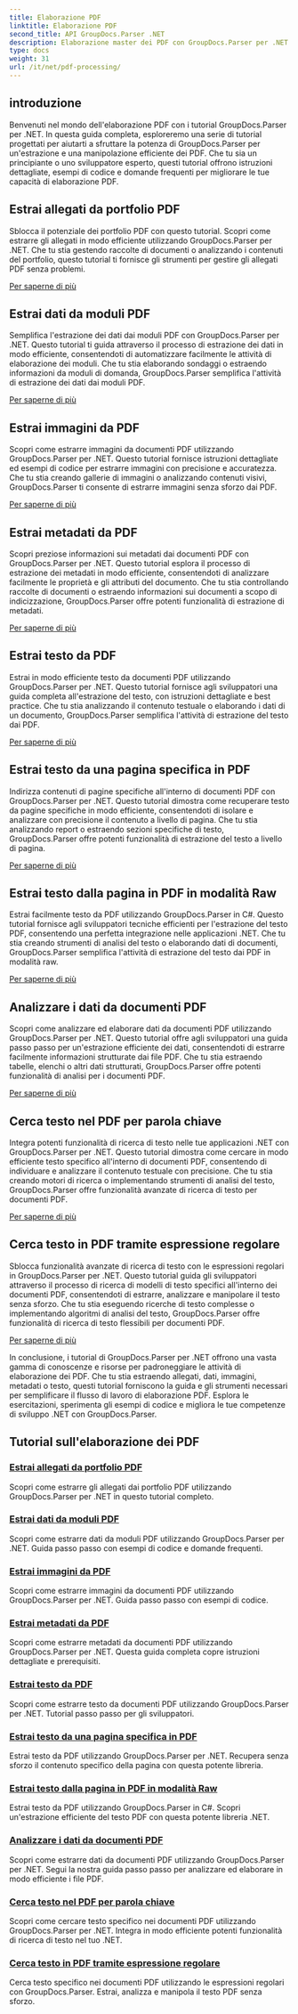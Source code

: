 ```yaml
---
title: Elaborazione PDF
linktitle: Elaborazione PDF
second_title: API GroupDocs.Parser .NET
description: Elaborazione master dei PDF con GroupDocs.Parser per .NET. Impara a estrarre allegati, dati, immagini, metadati e testo in modo efficiente dai PDF.
type: docs
weight: 31
url: /it/net/pdf-processing/
---
```

## introduzione

Benvenuti nel mondo dell'elaborazione PDF con i tutorial GroupDocs.Parser per .NET. In questa guida completa, esploreremo una serie di tutorial progettati per aiutarti a sfruttare la potenza di GroupDocs.Parser per un'estrazione e una manipolazione efficiente dei PDF. Che tu sia un principiante o uno sviluppatore esperto, questi tutorial offrono istruzioni dettagliate, esempi di codice e domande frequenti per migliorare le tue capacità di elaborazione PDF.

## Estrai allegati da portfolio PDF
Sblocca il potenziale dei portfolio PDF con questo tutorial. Scopri come estrarre gli allegati in modo efficiente utilizzando GroupDocs.Parser per .NET. Che tu stia gestendo raccolte di documenti o analizzando i contenuti del portfolio, questo tutorial ti fornisce gli strumenti per gestire gli allegati PDF senza problemi.

[Per saperne di più](./extract-attachments-from-pdf-portfolios/)

## Estrai dati da moduli PDF
Semplifica l'estrazione dei dati dai moduli PDF con GroupDocs.Parser per .NET. Questo tutorial ti guida attraverso il processo di estrazione dei dati in modo efficiente, consentendoti di automatizzare facilmente le attività di elaborazione dei moduli. Che tu stia elaborando sondaggi o estraendo informazioni da moduli di domanda, GroupDocs.Parser semplifica l'attività di estrazione dei dati dai moduli PDF.

[Per saperne di più](./extract-data-from-pdf-forms/)

## Estrai immagini da PDF
Scopri come estrarre immagini da documenti PDF utilizzando GroupDocs.Parser per .NET. Questo tutorial fornisce istruzioni dettagliate ed esempi di codice per estrarre immagini con precisione e accuratezza. Che tu stia creando gallerie di immagini o analizzando contenuti visivi, GroupDocs.Parser ti consente di estrarre immagini senza sforzo dai PDF.

[Per saperne di più](./extract-images-from-pdf/)

## Estrai metadati da PDF
Scopri preziose informazioni sui metadati dai documenti PDF con GroupDocs.Parser per .NET. Questo tutorial esplora il processo di estrazione dei metadati in modo efficiente, consentendoti di analizzare facilmente le proprietà e gli attributi del documento. Che tu stia controllando raccolte di documenti o estraendo informazioni sui documenti a scopo di indicizzazione, GroupDocs.Parser offre potenti funzionalità di estrazione di metadati.

[Per saperne di più](./extract-metadata-from-pdf/)

## Estrai testo da PDF
Estrai in modo efficiente testo da documenti PDF utilizzando GroupDocs.Parser per .NET. Questo tutorial fornisce agli sviluppatori una guida completa all'estrazione del testo, con istruzioni dettagliate e best practice. Che tu stia analizzando il contenuto testuale o elaborando i dati di un documento, GroupDocs.Parser semplifica l'attività di estrazione del testo dai PDF.

[Per saperne di più](./extract-text-from-pdf/)

## Estrai testo da una pagina specifica in PDF
Indirizza contenuti di pagine specifiche all'interno di documenti PDF con GroupDocs.Parser per .NET. Questo tutorial dimostra come recuperare testo da pagine specifiche in modo efficiente, consentendoti di isolare e analizzare con precisione il contenuto a livello di pagina. Che tu stia analizzando report o estraendo sezioni specifiche di testo, GroupDocs.Parser offre potenti funzionalità di estrazione del testo a livello di pagina.

[Per saperne di più](./extract-text-from-specific-page-in-pdf/)

## Estrai testo dalla pagina in PDF in modalità Raw
Estrai facilmente testo da PDF utilizzando GroupDocs.Parser in C#. Questo tutorial fornisce agli sviluppatori tecniche efficienti per l'estrazione del testo PDF, consentendo una perfetta integrazione nelle applicazioni .NET. Che tu stia creando strumenti di analisi del testo o elaborando dati di documenti, GroupDocs.Parser semplifica l'attività di estrazione del testo dai PDF in modalità raw.

[Per saperne di più](./extract-text-from-page-in-pdf-in-raw-mode/)

## Analizzare i dati da documenti PDF
Scopri come analizzare ed elaborare dati da documenti PDF utilizzando GroupDocs.Parser per .NET. Questo tutorial offre agli sviluppatori una guida passo passo per un'estrazione efficiente dei dati, consentendoti di estrarre facilmente informazioni strutturate dai file PDF. Che tu stia estraendo tabelle, elenchi o altri dati strutturati, GroupDocs.Parser offre potenti funzionalità di analisi per i documenti PDF.

[Per saperne di più](./parse-data-from-pdf-documents/)

## Cerca testo nel PDF per parola chiave
Integra potenti funzionalità di ricerca di testo nelle tue applicazioni .NET con GroupDocs.Parser per .NET. Questo tutorial dimostra come cercare in modo efficiente testo specifico all'interno di documenti PDF, consentendo di individuare e analizzare il contenuto testuale con precisione. Che tu stia creando motori di ricerca o implementando strumenti di analisi del testo, GroupDocs.Parser offre funzionalità avanzate di ricerca di testo per documenti PDF.

[Per saperne di più](./search-text-in-pdf-by-keyword/)

## Cerca testo in PDF tramite espressione regolare
Sblocca funzionalità avanzate di ricerca di testo con le espressioni regolari in GroupDocs.Parser per .NET. Questo tutorial guida gli sviluppatori attraverso il processo di ricerca di modelli di testo specifici all'interno dei documenti PDF, consentendoti di estrarre, analizzare e manipolare il testo senza sforzo. Che tu stia eseguendo ricerche di testo complesse o implementando algoritmi di analisi del testo, GroupDocs.Parser offre funzionalità di ricerca di testo flessibili per documenti PDF.

[Per saperne di più](./search-text-in-pdf-by-regular-expression/)

In conclusione, i tutorial di GroupDocs.Parser per .NET offrono una vasta gamma di conoscenze e risorse per padroneggiare le attività di elaborazione dei PDF. Che tu stia estraendo allegati, dati, immagini, metadati o testo, questi tutorial forniscono la guida e gli strumenti necessari per semplificare il flusso di lavoro di elaborazione PDF. Esplora le esercitazioni, sperimenta gli esempi di codice e migliora le tue competenze di sviluppo .NET con GroupDocs.Parser.
## Tutorial sull'elaborazione dei PDF
### [Estrai allegati da portfolio PDF](./extract-attachments-from-pdf-portfolios/)
Scopri come estrarre gli allegati dai portfolio PDF utilizzando GroupDocs.Parser per .NET in questo tutorial completo.
### [Estrai dati da moduli PDF](./extract-data-from-pdf-forms/)
Scopri come estrarre dati da moduli PDF utilizzando GroupDocs.Parser per .NET. Guida passo passo con esempi di codice e domande frequenti.
### [Estrai immagini da PDF](./extract-images-from-pdf/)
Scopri come estrarre immagini da documenti PDF utilizzando GroupDocs.Parser per .NET. Guida passo passo con esempi di codice.
### [Estrai metadati da PDF](./extract-metadata-from-pdf/)
Scopri come estrarre metadati da documenti PDF utilizzando GroupDocs.Parser per .NET. Questa guida completa copre istruzioni dettagliate e prerequisiti.
### [Estrai testo da PDF](./extract-text-from-pdf/)
Scopri come estrarre testo da documenti PDF utilizzando GroupDocs.Parser per .NET. Tutorial passo passo per gli sviluppatori.
### [Estrai testo da una pagina specifica in PDF](./extract-text-from-specific-page-in-pdf/)
Estrai testo da PDF utilizzando GroupDocs.Parser per .NET. Recupera senza sforzo il contenuto specifico della pagina con questa potente libreria.
### [Estrai testo dalla pagina in PDF in modalità Raw](./extract-text-from-page-in-pdf-in-raw-mode/)
Estrai testo da PDF utilizzando GroupDocs.Parser in C#. Scopri un'estrazione efficiente del testo PDF con questa potente libreria .NET.
### [Analizzare i dati da documenti PDF](./parse-data-from-pdf-documents/)
Scopri come estrarre dati da documenti PDF utilizzando GroupDocs.Parser per .NET. Segui la nostra guida passo passo per analizzare ed elaborare in modo efficiente i file PDF.
### [Cerca testo nel PDF per parola chiave](./search-text-in-pdf-by-keyword/)
Scopri come cercare testo specifico nei documenti PDF utilizzando GroupDocs.Parser per .NET. Integra in modo efficiente potenti funzionalità di ricerca di testo nel tuo .NET.
### [Cerca testo in PDF tramite espressione regolare](./search-text-in-pdf-by-regular-expression/)
Cerca testo specifico nei documenti PDF utilizzando le espressioni regolari con GroupDocs.Parser. Estrai, analizza e manipola il testo PDF senza sforzo.